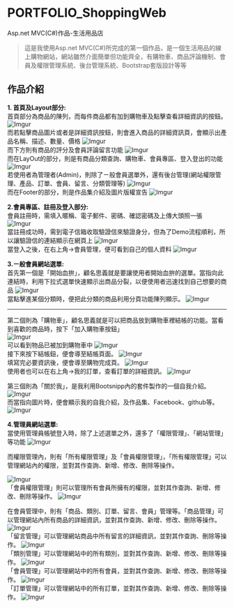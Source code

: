 # PORTFOLIO_ShoppingWeb
Asp.net MVC(C#)作品-生活用品店
<blockquote>這是我使用Asp.net MVC(C#)所完成的第一個作品，是一個生活用品的線上購物網站，網站雖然介面簡單但功能齊全，有購物車、商品評論機制、會員及權限管理系統、後台管理系統、Bootstrap套版設計等等</blockquote>
	
## 作品介紹
**1. 首頁及Layout部分:**<br>
首頁部分為商品的陳列，而每件商品都有加到購物車及點擊查看詳細資訊的按鈕。
![Imgur](http://i.imgur.com/EyJ20zg.jpg)
<br>
而若點擊商品圖片或者是詳細資訊按鈕，則會進入商品的詳細資訊頁，會顯示出產品名稱、描述、數量、價格
![Imgur](http://i.imgur.com/9WNGUpC.jpg)
<br>
而下方則有商品的評分及會員評論留言功能
![Imgur](http://i.imgur.com/4XXC5S8.jpg)
<br>
而在LayOut的部分，則是有商品分類查詢、購物車、會員專區、登入登出的功能
![Imgur](http://i.imgur.com/QVb2HIi.jpg)
<br>
若使用者為管理者(Admin)，則除了ㄧ般會員選單外，還有後台管理(網站權限管理、產品、訂單、會員、留言、分類管理等)
![Imgur](http://i.imgur.com/tMU1Pi2.jpg)
<br>
而在Footer的部分，則是作品集介紹及圖片版權宣告
![Imgur](http://i.imgur.com/9XRgBuK.jpg)
<p>

**2.會員專區、註冊及登入部分:**<br>
會員註冊時，需填入暱稱、電子郵件、密碼、確認密碼及上傳大頭照一張
![Imgur](http://i.imgur.com/nUANp1Z.jpg)
<br>
當註冊成功時，需到電子信箱收取驗證信來驗證身分，但為了Demo流程順利，所以讓驗證信的連結顯示在網頁上
![Imgur](http://i.imgur.com/bDeQg5I.jpg)
<br>
當登入之後，在右上角→會員管理，便可看到自己的個人資料
![Imgur](http://i.imgur.com/flzXFrk.jpg)
<br>

**3.ㄧ般會員網站選單:**<br>
首先第一個是「開始血拚」，顧名思義就是要讓使用者開始血拚的選單。當指向此連結時，利用下拉式選單快速顯示出商品分裂，以便使用者迅速找到自己想要的商品
![Imgur](http://i.imgur.com/VM94GCv.jpg)
<br>
當點擊進某個分類時，便把此分類的商品利用分頁功能陳列顯示。
![Imgur](http://i.imgur.com/BZzbzbS.jpg)
<p>
<hr>

第二個則為「購物車」，顧名思義就是可以把商品放到購物車裡結帳的功能。當看到喜歡的商品時，按下「加入購物車按鈕」<br>
![Imgur](http://i.imgur.com/aVRjDPb.jpg)
<br>
可以看到物品已被加到購物車中
![Imgur](http://i.imgur.com/vrZenvw.jpg)
<br>
接下來按下結帳鈕，便會導至結帳頁面。
![Imgur](http://i.imgur.com/AA0sjf4.jpg)
<br>
填寫完必要資訊後，便會導至購物完成頁。
![Imgur](http://i.imgur.com/PZV0UaB.jpg)
<br>
使用者也可以在右上角→我的訂單，查看訂單的詳細資訊。
![Imgur](http://i.imgur.com/MsoZUik.jpg)
<p>

第三個則為「關於我」，是我利用Bootsnipp內的套件製作的一個自我介紹。
![Imgur](http://i.imgur.com/CCAGhj6.jpg)
<br>
而當指向圖片時，便會顯示我的自我介紹，及作品集、Facebook、github等。
![Imgur](http://i.imgur.com/dGfbrWH.jpg)
<p>

**4.管理員網站選單:**<br>
當使用管理員帳號登入時，除了上述選單之外，還多了「權限管理」、「網站管理」等功能
![Imgur](http://i.imgur.com/VJUsIl6.jpg)
<p><p>
而權限管理內，則有「所有權限管理」及「會員權限管理」，「所有權限管理」可以管理網站內的權限，並對其作查詢、新增、修改、刪除等操作。
<p>

![Imgur](http://i.imgur.com/j36UgeA.jpg)
<br>
「會員權限管理」則可以管理所有會員所擁有的權限，並對其作查詢、新增、修改、刪除等操作。
![Imgur](http://i.imgur.com/eFlVIaf.jpg)
<p><p>

在會員管理中，則有「商品、類別、訂單、留言、會員」管理等。「商品管理」可以管理網站內所有商品的詳細資訊，並對其作查詢、新增、修改、刪除等操作。
![Imgur](http://i.imgur.com/54To3Nb.jpg)
<br>
「留言管理」可以管理網站商品中所有留言的詳細資訊，並對其作查詢、刪除等操作。
![Imgur](http://i.imgur.com/Qbd0xpR.jpg)
<br>
「類別管理」可以管理網站中的所有類別，並對其作查詢、新增、修改、刪除等操作。
![Imgur](http://i.imgur.com/peIf7iJ.jpg)
<br>
「會員管理」可以管理網站中的所有會員，並對其作查詢、新增、修改、刪除等操作。
![Imgur](http://i.imgur.com/anaU4L3.jpg)
<br>
「訂單管理」可以管理網站中的所有訂單，並對其作查詢、新增、修改、刪除等操作。
![Imgur](http://i.imgur.com/VzSsCZA.jpg)
